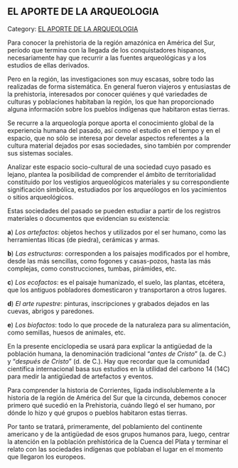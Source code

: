 ## EL APORTE DE LA ARQUEOLOGIA

Category: [EL APORTE DE LA ARQUEOLOGIA](http://descubrircorrientes.com.ar/2012/index.php/2941-historia-desde-el-origen-hasta-1814/el-aporte-de-la-arqueologia)

Para conocer la prehistoria de la región amazónica en América del Sur, período que termina con la llegada de los conquistadores hispanos, necesariamente hay que recurrir a las fuentes arqueológicas y a los estudios de ellas derivados.

Pero en la región, las investigaciones son muy escasas, sobre todo las realizadas de forma sistemática. En general fueron viajeros y entusiastas de la prehistoria, interesados por conocer quiénes y qué variedades de culturas y poblaciones habitaban la región, los que han proporcionado alguna información sobre los pueblos indígenas que habitaron estas tierras.

Se recurre a la arqueología porque aporta el conocimiento global de la experiencia humana del pasado, así como el estudio en el tiempo y en el espacio, que no sólo se interesa por develar aspectos referentes a la cultura material dejados por esas sociedades, sino también por comprender sus sistemas sociales.

Analizar este espacio socio-cultural de una sociedad cuyo pasado es lejano, plantea la posibilidad de comprender el ámbito de territorialidad constituido por los vestigios arqueológicos materiales y su correspondiente significación simbólica, estudiados por los arqueólogos en los yacimientos o sitios arqueológicos.

Estas sociedades del pasado se pueden estudiar a partir de los registros materiales o documentos que evidencian su existencia:

**a**) _Los artefactos_: objetos hechos y utilizados por el ser humano, como las herramientas líticas (de piedra), cerámicas y armas.

**b**) _Las estructuras_: corresponden a los paisajes modificados por el hombre, desde las más sencillas, como fogones y casas-pozos, hasta las más complejas, como construcciones, tumbas, pirámides, etc.

**c**) _Los ecofactos_: es el paisaje humanizado, el suelo, las plantas, etcétera, que los antiguos pobladores domesticaron y transportaron a otros lugares.

**d**) _El arte rupestre_: pinturas, inscripciones y grabados dejados en las cuevas, abrigos y paredones.

**e**) _Los biofactos_: todo lo que procede de la naturaleza para su alimentación, como semillas, huesos de animales, etc.

En la presente enciclopedia se usará para explicar la antigüedad de la población humana, la denominación tradicional “_antes de Cristo_” (a. de C.) y “_después de Cristo_” (d. de C.). Hay que recordar que la comunidad científica internacional basa sus estudios en la utilidad del carbono 14 (14C) para medir la antigüedad de artefactos y eventos.

Para comprender la historia de Corrientes, ligada indisolublemente a la historia de la región de América del Sur que la circunda, debemos conocer primero qué sucedió en la Prehistoria, cuándo llegó el ser humano, por dónde lo hizo y qué grupos o pueblos habitaron estas tierras.

Por tanto se tratará, primeramente, del poblamiento del continente americano y de la antigüedad de esos grupos humanos para, luego, centrar la atención en la población prehistórica de la Cuenca del Plata y terminar el relato con las sociedades indígenas que poblaban el lugar en el momento que llegaron los europeos.